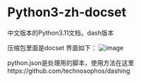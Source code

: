 # Python3-zh-docset
中文版本的Python3.11文档，dash版本

压缩包里面是docset
界面如下：
![image](https://user-images.githubusercontent.com/62711034/221849541-f14ab26d-8e86-4e1a-9553-a74c0e4e4bbc.png)

python.json是处理用的脚本，使用方法在这里https://github.com/technosophos/dashing
